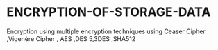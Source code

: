 # ENCRYPTION-OF-STORAGE-DATA
Encryption using multiple encryption techniques  using Ceaser Cipher ,Vigenère Cipher , AES ,DES 5,3DES ,SHA512
